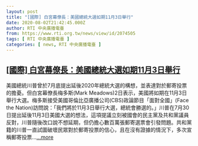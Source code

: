```yaml
---
layout: post
title: "[國際] 白宮幕僚長：美國總統大選如期11月3日舉行"
date: 2020-08-02T21:42:45.000Z
author: RTI 中央廣播電臺
from: https://www.rti.org.tw/news/view/id/2074505
tags: [ RTI 中央廣播電臺 ]
categories: [ news, RTI 中央廣播電臺 ]
---
```

<!--1596404565000-->
[[國際] 白宮幕僚長：美國總統大選如期11月3日舉行](https://www.rti.org.tw/news/view/id/2074505)
------

<div>
美國總統川普曾於7月底提出延後2020年總統大選的構想，並表達對於郵寄投票的擔憂。但白宮幕僚長梅多斯(Mark Meadows)2日表示，美國將如期在11月3日舉行大選。梅多斯接受美國哥倫比亞廣播公司(CBS)政論節目「面對全國」(Face the Nation)訪問說：「我們將於11月3日舉行大選，總統會勝選的。」川普在7月30日提出延後11月3日美國大選的想法，這項提議立刻被國會的民主黨及共和黨議員反對，川普隨後改口說不想延期，但仍擔心數百萬張郵寄選票會引發問題。共和黨籍的川普一直試圖破壞民眾對於郵寄投票的信心，且在沒有證據的情況下，多次宣稱郵寄投票...<a target="_blank" href="https://www.rti.org.tw/news/view/id/2074505">...more</a>
</div>
